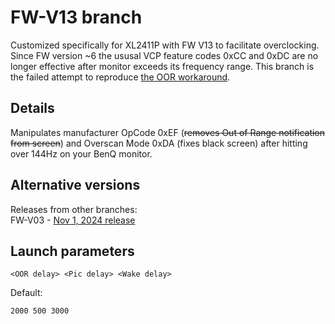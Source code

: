 # FW-V13 branch
Customized specifically for XL2411P with FW V13 to facilitate overclocking.<br/>
Since FW version ~6 the ususal VCP feature codes 0xCC and 0xDC are no longer effective after monitor exceeds its frequency range. This branch is the failed attempt to reproduce [the OOR workaround](https://forums.blurbusters.com/viewtopic.php?f=8&p=98852#p99028).

## Details
Manipulates manufacturer OpCode 0xEF (~~removes Out of Range notification from screen~~) and Overscan Mode 0xDA (fixes black screen) after hitting over 144Hz on your BenQ monitor.

## Alternative versions
Releases from other branches:<br/>FW-V03 - [Nov 1, 2024 release](https://github.com/Maxinator500/OOR-Buster-XL2411P-special/releases/tag/1.4-branchV03)

## Launch parameters
```
<OOR delay> <Pic delay> <Wake delay>
```

Default:
```
2000 500 3000
```
